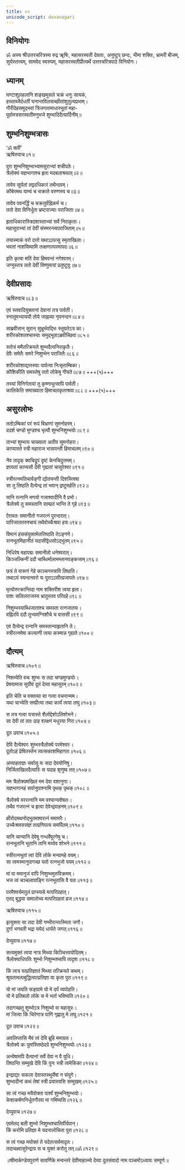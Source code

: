```yaml
---
title: ०५
unicode_script: devanagari
---
```


## विनियोगः
ॐ अस्य श्रीउत्तरचरित्रस्य रुद्र ॠषिः, महासरस्वती देवताः, अनुष्टुप् छन्दः, भीमा शक्तिः, भ्रामरी बीजम्, सुर्यस्तत्त्वम्, सामवेद स्वरुपम्, महासरस्वतीप्रीत्यर्थे उत्तरचरित्रपाठे विनियोगः।  

## ध्यानम् 
घण्टाशूलहलानि शङ्खमुसले चक्रं धनुः सायकं,  
हस्ताब्जैर्दधतीं घनान्तविलसच्छीतांशुतुल्यप्रभाम्।  
गौरीदेहसमुद्भवां त्रिजगतामाधारभूतां महा-  
पूर्वामत्रसरस्वतीमनुभजे शुम्भादिदैत्यार्दिनीम्॥

## शुम्भनिशुम्भत्रासः
‘ॐ क्लीं’  
ऋषिरुवाच॥१॥

पुरा शुम्भनिशुम्भाभ्यामसुराभ्यां शचीपतेः।  
त्रैलोक्यं यज्ञभागाश्च हृता मदबलाश्रयात्॥२॥

तावेव सूर्यतां तद्वदधिकारं तथैन्दवम्।  
कौबेरमथ याम्यं च चक्राते वरुणस्य च॥३॥

तावेव पवनर्द्धिं च चक्रतुर्वह्निकर्म च।  
ततो देवा विनिर्धूता भ्रष्टराज्याः पराजिताः॥४॥

हृताधिकारास्त्रिदशास्ताभ्यां सर्वे निराकृताः।  
महासुराभ्यां तां देवीं संस्मरन्त्यपराजिताम्॥५॥

तयास्माकं वरो दत्तो यथाऽऽपत्सु स्मृताखिलाः।  
भवतां नाशयिष्यामि तत्क्षणात्परमापदः॥६॥

इति कृत्वा मतिं देवा हिमवन्तं नगेश्वरम्।  
जग्मुस्तत्र ततो देवीं विष्णुमायां प्रतुष्टुवुः॥७॥

<div class="js_include" url="deva-prArthanA.md"  newLevelForH1="2" includeTitle="true"> </div>  



## देवीप्रसादः
ऋषिरुवाच॥८३॥

एवं स्तवादियुक्तानां देवानां तत्र पार्वती।  
स्नातुमभ्याययौ तोये जाह्नव्या नृपनन्दन॥८४॥

साब्रवीत्तान् सुरान् सुभ्रूर्भवद्भिः स्तूयतेऽत्र का।  
शरीरकोशतश्चास्याः समुद्भूताऽब्रवीच्छिवा॥८५॥

स्तोत्रं ममैतत्क्रियते शुम्भदैत्यनिराकृतैः।  
देवैः समेतैः समरे निशुम्भेन पराजितैः॥८६॥

शरीरकोशाद्यत्तस्याः पार्वत्या निःसृताम्बिका।  
कौशिकीति समस्तेषु ततो लोकेषु गीयते॥८७॥ +++(५)+++

तस्यां विनिर्गतायां तु कृष्णाभूत्सापि पार्वती।  
कालिकेति समाख्याता हिमाचलकृताश्रया॥८८॥ +++(५)+++

## असुरलोभः
ततोऽम्बिकां परं रूपं बिभ्राणां सुमनोहरम्।  
ददर्श चण्डो मुण्डश्च भृत्यौ शुम्भनिशुम्भयोः॥८९॥

ताभ्यां शुम्भाय चाख्याता अतीव सुमनोहरा।  
काप्यास्ते स्त्री महाराज भासयन्ती हिमाचलम्॥९०॥

नैव तादृक् क्वचिद्रूपं दृष्टं केनचिदुत्तमम्।  
ज्ञायतां काप्यसौ देवी गृह्यतां चासुरेश्वर॥९१॥

स्त्रीरत्नमतिचार्वङ्गी द्योतयन्ती दिशस्त्विषा  
सा तु तिष्ठति दैत्येन्द्र तां भवान् द्रष्टुमर्हति॥९२॥

यानि रत्नानि मणयो गजाश्वादीनि वै प्रभो।  
त्रैलोक्ये तु समस्तानि साम्प्रतं भान्ति ते गृहे॥९३॥

ऐरावतः समानीतो गजरत्नं पुरन्दरात्।  
पारिजाततरुश्चायं तथैवोच्चैःश्रवा हयः॥९४॥

विमानं हंससंयुक्तमेतत्तिष्ठति तेऽङ्गणे।  
रत्नभूतमिहानीतं यदासीद्वेधसोऽद्भुतम्॥९५॥

निधिरेष महापद्मः समानीतो धनेश्वरात्।  
किञ्जल्किनीं ददौ चाब्धिर्मालामम्लानपङ्कजाम्॥९६॥

छत्रं ते वारूणं गेहे काञ्चनस्त्रावि तिष्ठति।  
तथाऽयं स्यन्दनवरो यः पुराऽऽसीत्प्रजापतेः॥९७॥

मृत्योरुत्क्रान्तिदा नाम शक्तिरीश त्वया हृता।  
पाशः सलिलराजस्य भ्रातुस्तव परिग्रहे॥९८॥

निशुम्भस्याब्धिजाताश्च समस्ता रत्नजातयः।  
वह्निरपि ददौ तुभ्यमग्निशौचे च वाससी॥९९॥

एवं दैत्येन्द्र रत्नानि समस्तान्याहृतानि ते।  
स्त्रीरत्नमेषा कल्याणी त्वया कस्मान्न गृह्यते॥१००॥

## दौत्यम्
ऋषिरुवाच॥१०१॥

निशम्येति वचः शुम्भः स तदा चण्डमुण्डयोः।  
प्रेषयामास सुग्रीवं दूतं देव्या महासुरम्॥१०२॥

इति चेति च वक्तव्या सा गत्वा वचनान्मम।  
यथा चाभ्येति सम्प्रीत्या तथा कार्यं त्वया लघु॥१०३॥

स तत्र गत्वा यत्रास्ते शैलोद्देशोऽतिशोभने।  
सा देवी तां ततः प्राह श्लक्ष्णं मधुरया गिरा॥१०४॥

दूत उवाच॥१०५॥

देवि दैत्येश्वरः शुम्भस्त्रैलोक्ये परमेश्वरः।  
दूतोऽहं प्रेषितस्तेन त्वत्सकाशमिहागतः॥१०६॥

अव्याहताज्ञः सर्वासु यः सदा देवयोनिषु।  
निर्जिताखिलदैत्यारिः स यदाह शृणुष्व तत्॥१०७॥

मम त्रैलोक्यमखिलं मम देवा वशानुगाः।  
यज्ञभागानहं सर्वानुपाश्नामि पृथक् पृथक्॥१०८॥

त्रैलोक्ये वररत्नानि मम वश्यान्यशेषतः।  
तथैव गजरत्नं च हृत्वा देवेन्द्रवाहनम्॥१०९॥

क्षीरोदमथनोद्भूतमश्वरत्नं ममामरैः।  
उच्चैःश्रवससंज्ञं तत्प्रणिपत्य समर्पितम्॥११०॥

यानि चान्यानि देवेषु गन्धर्वेषूरगेषु च।  
रत्नभूतानि भूतानि तानि मय्येव शोभने॥१११॥

स्त्रीरत्नभूतां त्वां देवि लोके मन्यामहे वयम्।  
सा त्वमस्मानुपागच्छ यतो रत्नभुजो वयम्॥११२॥

मां वा ममानुजं वापि निशुम्भमुरुविक्रमम्।  
भज त्वं चञ्चलापाङ्गि रत्नभूतासि वै यतः॥११३॥

परमैश्वर्यमतुलं प्राप्स्यसे मत्परिग्रहात्।  
एतद् बुद्धया समालोच्य मत्परिग्रहतां व्रज॥११४॥

ऋषिरुवाच॥११५॥

इत्युक्त्ता सा तदा देवी गम्भीरान्तःस्मिता जगौ।  
दुर्गा भगवती भद्रा ययेदं धार्यते जगत्॥११६॥

देव्युवाच॥११७॥

सत्यमुक्तं त्वया नात्र मिथ्या किञ्चित्त्वयोदितम्।  
त्रैलोक्याधिपतिः शुम्भो निशुम्भश्चापि तादृशः॥११८॥

किं त्वत्र यत्प्रतिज्ञातं मिथ्या तत्क्रियते कथम्।  
श्रूयतामल्पबुद्धित्वात्प्रतिज्ञा या कृता पुरा॥११९॥

यो मां जयति सङ्ग्रामे यो मे दर्पं व्यपोहति।  
यो मे प्रतिबलो लोके स मे भर्ता भविष्यति॥१२०॥

तदागच्छतु शुम्भोऽत्र निशुम्भो वा महासुरः।  
मां जित्वा किं चिरेणात्र पाणिं गृह्णातु मे लघु॥१२१॥

दूत उवाच॥१२२॥

अवलिप्तासि मैवं त्वं देवि ब्रूहि ममाग्रतः।  
त्रैलोक्ये कः पुमांस्तिष्ठेदग्रे शुम्भनिशुम्भयोः॥१२३॥

अन्येषामपि दैत्यानां सर्वे देवा न वै युधि।  
तिष्ठन्ति सम्मुखे देवि किं पुनः स्त्री त्वमेकिका॥१२४॥

इन्द्राद्याः सकला देवास्तस्थुर्येषां न संयुगे।  
शुम्भादीनां कथं तेषां स्त्री प्रयास्यसि सम्मुखम्॥१२५॥

सा त्वं गच्छ मयैवोक्ता पार्श्वं शुम्भनिशुम्भयोः।  
केशाकर्षणनिर्धूतगौरवा मा गमिष्यसि॥१२६॥

देव्युवाच॥१२७॥

एवमेतद् बली शुम्भो निशुम्भश्चातिर्वीर्यवान्।  
किं करोमि प्रतिज्ञा मे यदनालोचिता पुरा॥१२८॥

स त्वं गच्छ मयोक्तं ते यदेतत्सर्वमादृतः।  
तदाचक्ष्वासुरेन्द्राय स च युक्तं करोतु तत्॥ॐ॥१२९॥

॥श्रीमार्कण्डेयपुराणे सावर्णिके मन्वन्तरे देवीमाहात्म्ये देव्या दूतसंवादो नाम पञ्चमोऽध्यायः सम्पूर्णः॥
